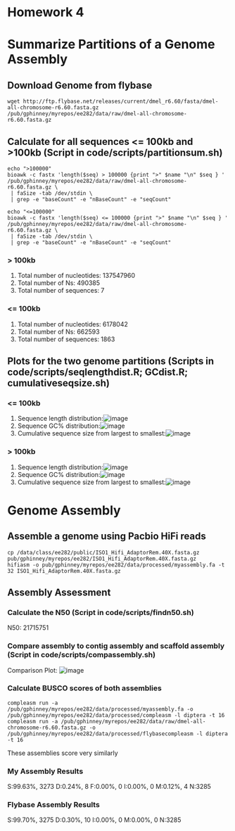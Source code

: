 # Homework 4
# Summarize Partitions of a Genome Assembly

## Download Genome from flybase
```
wget http://ftp.flybase.net/releases/current/dmel_r6.60/fasta/dmel-all-chromosome-r6.60.fasta.gz /pub/gphinney/myrepos/ee282/data/raw/dmel-all-chromosome-r6.60.fasta.gz
```

## Calculate for all sequences <= 100kb and >100kb (Script in code/scripts/partitionsum.sh)

```
echo ">100000"
bioawk -c fastx 'length($seq) > 100000 {print ">" $name "\n" $seq } ' /pub/gphinney/myrepos/ee282/data/raw/dmel-all-chromosome-r6.60.fasta.gz \
 | faSize -tab /dev/stdin \
 | grep -e "baseCount" -e "nBaseCount" -e "seqCount"

echo "<=100000"
bioawk -c fastx 'length($seq) <= 100000 {print ">" $name "\n" $seq } ' /pub/gphinney/myrepos/ee282/data/raw/dmel-all-chromosome-r6.60.fasta.gz \
 | faSize -tab /dev/stdin \
 | grep -e "baseCount" -e "nBaseCount" -e "seqCount"
```

### > 100kb
1. Total number of  nucleotides: 137547960
2. Total number of Ns: 490385
3. Total number of sequences: 7

### <= 100kb
1. Total number of  nucleotides: 6178042
2. Total number	of Ns: 662593
3. Total number	of sequences: 1863



## Plots for the two genome partitions (Scripts in code/scripts/seqlengthdist.R; GCdist.R; cumulativeseqsize.sh) 

### <= 100kb
1. Sequence length distribution:![image](https://github.com/user-attachments/assets/120b4c86-31f3-4063-abb7-f2bb2136258f)
2. Sequence GC% distribution:![image](https://github.com/user-attachments/assets/b6afa575-aea4-4e5d-a35c-38781ed95205)
3. Cumulative sequence size from largest to smallest:![image](https://github.com/user-attachments/assets/69725420-2b44-4782-a07d-608d8a4fadb1)

### > 100kb
1. Sequence length distribution:![image](https://github.com/user-attachments/assets/66e6c552-dddc-4d39-aa47-2fbd81b1fb4a)
2. Sequence GC% distribution:![image](https://github.com/user-attachments/assets/005b709a-15a7-4369-a476-1882386ec2b9)
3. Cumulative sequence size from largest to smallest:![image](https://github.com/user-attachments/assets/51993c82-d0b5-4db7-8182-4b497cab31f2)




# Genome Assembly

## Assemble a genome using Pacbio HiFi reads
```
cp /data/class/ee282/public/ISO1_Hifi_AdaptorRem.40X.fasta.gz pub/gphinney/myrepos/ee282/ISO1_Hifi_AdaptorRem.40X.fasta.gz
hifiasm -o pub/gphinney/myrepos/ee282/data/processed/myassembly.fa -t 32 ISO1_Hifi_AdaptorRem.40X.fasta.gz 
```

## Assembly Assessment

### Calculate the N50 (Script in code/scripts/findn50.sh)

N50: 21715751

### Compare assembly to contig assembly and scaffold assembly (Script in code/scripts/compassembly.sh)
Comparison Plot:
![image](https://github.com/user-attachments/assets/3ad1b5d2-a56a-4528-8543-df2c9388092d)
### Calculate BUSCO scores of both assemblies

```
compleasm run -a /pub/gphinney/myrepos/ee282/data/processed/myassembly.fa -o /pub/gphinney/myrepos/ee282/data/processed/compleasm -l diptera -t 16
compleasm run -a /pub/gphinney/myrepos/ee282/data/raw/dmel-all-chromosome-r6.60.fasta.gz -o /pub/gphinney/myrepos/ee282/data/processed/flybasecompleasm -l diptera -t 16
```
These assemblies score very similarly

### My Assembly Results
S:99.63%, 3273
D:0.24%, 8
F:0.00%, 0
I:0.00%, 0
M:0.12%, 4
N:3285

### Flybase Assembly Results
S:99.70%, 3275
D:0.30%, 10
I:0.00%, 0
M:0.00%, 0
N:3285


